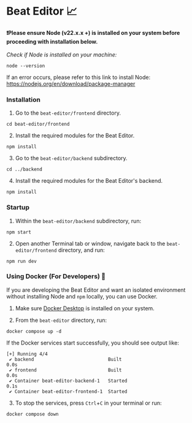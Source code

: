 # Beat Editor 📈

**❗️Please ensure Node (v22.x.x +) is installed on your system before 
proceeding with installation below.**
<br>
<br> *Check if Node is installed on your machine:*
```
node --version
```
If an error occurs, please refer to this link to install Node: https://nodejs.org/en/download/package-manager

### Installation
1. Go to the `beat-editor/frontend` directory.
```
cd beat-editor/frontend
```
2. Install the required modules for the Beat Editor.
```
npm install
```
3. Go to the `beat-editor/backend` subdirectory.
```
cd ../backend
```
4. Install the required modules for the Beat Editor's backend.
```
npm install
```

### Startup
1. Within the `beat-editor/backend` subdirectory, run:
```
npm start
```
2. Open another Terminal tab or window, navigate back to the 
   `beat-editor/frontend` directory, and run:
```
npm run dev
```

### Using Docker (For Developers) 🐳
If you are developing the Beat Editor and want an isolated environment 
without installing Node and `npm` locally, you can use Docker.

1. Make sure [Docker Desktop](https://www.docker.com/products/docker-desktop/) 
   is installed on your system.

2. From the `beat-editor` directory, run:
```
docker compose up -d
```
  If the Docker services start successfully, you should see output like:
```
[+] Running 4/4
 ✔ backend                           Built                                                                                                                                                                                                                                                                                                                  0.0s 
 ✔ frontend                          Built                                                                                                                                                                                                                                                                                                                  0.0s 
 ✔ Container beat-editor-backend-1   Started                                                                                                                                                                                                                                                                                                                0.1s 
 ✔ Container beat-editor-frontend-1  Started  
```
3. To stop the services, press `Ctrl`+`C` in your terminal or run:
```
docker compose down
```
